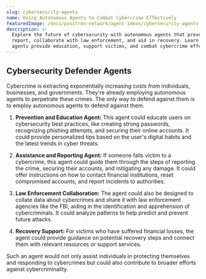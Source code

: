 ```yaml
---
slug: cybersecurity-agents
name: Using Autonomous Agents to Combat Cybercrime Effectively
featuredImage: /docs/positron-network/agent-ideas/cybersecurity-agents.jpg
description: >-
  Explore the future of cybersecurity with autonomous agents that prevent,
  report, collaborate with law enforcement, and aid in recovery. Learn how these
  agents provide education, support victims, and combat cybercrime effectively.
---
```


## Cybersecurity Defender Agents

Cybercrime is extracting exponentially increasing costs from individuals, businesses, and governments.
They're already employing autonomous agents to perpetrate these crimes.
The only way to defend against them is to employ autonomous agents to defend against them.

1. **Prevention and Education Agent:** This agent could educate users on cybersecurity best practices, like creating strong passwords, recognizing phishing attempts, and securing their online accounts. It could provide personalized tips based on the user's digital habits and the latest trends in cyber threats.

2. **Assistance and Reporting Agent:** If someone falls victim to a cybercrime, this agent could guide them through the steps of reporting the crime, securing their accounts, and mitigating any damage. It could offer instructions on how to contact financial institutions, reset compromised accounts, and report incidents to authorities.

3. **Law Enforcement Collaboration:** The agent could also be designed to collate data about cybercrimes and share it with law enforcement agencies like the FBI, aiding in the identification and apprehension of cybercriminals. It could analyze patterns to help predict and prevent future attacks.

4. **Recovery Support:** For victims who have suffered financial losses, the agent could provide guidance on potential recovery steps and connect them with relevant resources or support services.

Such an agent would not only assist individuals in protecting themselves and responding to cybercrimes but could also contribute to broader efforts against cybercriminality.
